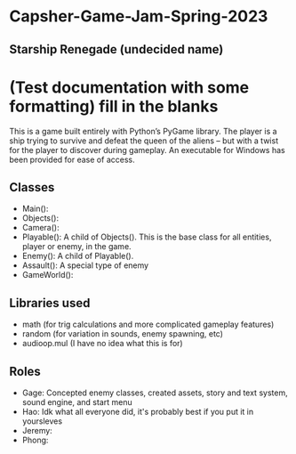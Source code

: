 # Capsher-Game-Jam-Spring-2023  

## Starship Renegade (undecided name)
  
# (Test documentation with some formatting)  fill in the blanks


This is a game built entirely with Python’s PyGame library. The player is a ship trying to survive and defeat the queen of the aliens – but with a twist for the player to discover during gameplay. An executable for Windows has been provided for ease of access.

## Classes
* Main():
* Objects():
* Camera():
* Playable(): A child of Objects(). This is the base class for all entities, player or enemy, in the game.
* Enemy(): A child of Playable().
* Assault(): A special type of enemy
* GameWorld():

## Libraries used
* math (for trig calculations and more complicated gameplay features)
* random (for variation in sounds, enemy spawning, etc)
* audioop.mul (I have no idea what this is for)

## Roles
* Gage: Concepted enemy classes, created assets, story and text system, sound engine, and start menu
* Hao:  Idk what all everyone did, it's probably best if you put it in yoursleves
* Jeremy:
* Phong:
